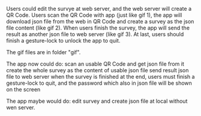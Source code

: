Users could edit the survye at web server, and the web server will create a QR Code.
Users scan the QR Code with app (just like gif 1), the app will download json file from the web in QR Code and create a survey as the json file content (like gif 2).
When users finish the survey, the app will send the result as another json file to web server (like gif 3).
At last, users should finish a gesture-lock to unlock the app to quit.

The gif files are in folder "gif".

The app now could do:
	scan an usable QR Code and get json file from it
	create the whole survey as the content of usable json file
	send result json file to web server when the survey is finished
	at the end, users must finish a gesture-lock to quit, and the password which also in json file will be shown on the screen

The app maybe would do:
	edit survey and create json file at local without wen server.
